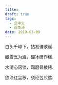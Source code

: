 ```yaml
---
title: 
draft: true
tags:
  - 云中火
  - 近体诗
date: 2019-03-09
---
```

白头千嶂下，拈凇谱歌谣.

酿雪烹为酒，碾冰研作糕.

水清心窍锁，霜磨骨棱铐.

欲涤红尘秽，须经苦煎熬.
